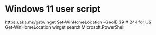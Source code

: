 # Windows 11 user script

https://aka.ms/getwinget
Set-WinHomeLocation -GeoID 39 # 244 for US
Get-WinHomeLocation
winget search Microsoft.PowerShell

